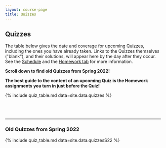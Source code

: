 ```yaml
---
layout: course-page
title: Quizzes
---
```


## Quizzes

The table below gives the date and coverage for upcoming Quizzes, including the ones you have already taken.  Links to the Quizzes themselves ("blank"), and their solutions, will appear here by the day after they occur.  See the [Schedule](assets/general/schedule.pdf) and the [Homework tab](homework.html) for more information.

<b>Scroll down to find old Quizzes from Spring 2022!</b>

<b>The best guide to the content of an upcoming Quiz is the Homework assignments you turn in just before the Quiz!</b>

{% include quiz_table.md  data=site.data.quizzes %}

<div style="padding-bottom: 40px"></div>

---
### Old Quizzes from Spring 2022

{% include quiz_table.md  data=site.data.quizzesS22 %}
